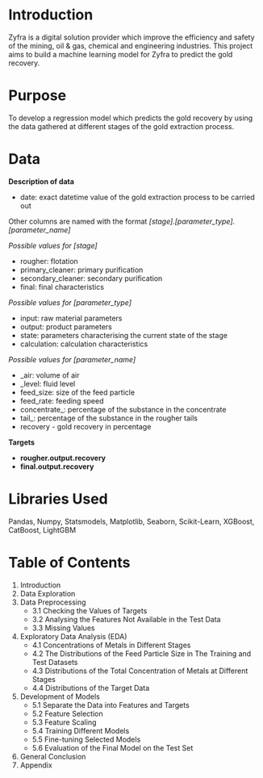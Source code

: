 # Introduction
Zyfra is a digital solution provider which improve the efficiency and safety of the mining, oil & gas, chemical and engineering industries. This project aims to build a machine learning model for Zyfra to predict the gold recovery.

# Purpose
To develop a regression model which predicts the gold recovery by using the data gathered at different stages of the gold extraction process.

# Data
**Description of data**

- date: exact datetime value of the gold extraction process to be carried out

Other columns are named with the format *[stage].[parameter_type].[parameter_name]*

*Possible values for [stage]*
- rougher: flotation
- primary_cleaner: primary purification
- secondary_cleaner: secondary purification
- final: final characteristics

*Possible values for [parameter_type]*
- input: raw material parameters
- output: product parameters
- state: parameters characterising the current state of the stage
- calculation: calculation characteristics

*Possible values for [parameter_name]*
- _air: volume of air
- _level: fluid level
- feed_size: size of the feed particle
- feed_rate: feeding speed
- concentrate_: percentage of the substance in the concentrate
- tail_: percentage of the substance in the rougher tails
- recovery - gold recovery in percentage

**Targets**

- **rougher.output.recovery**
- **final.output.recovery**

# Libraries Used
Pandas, Numpy, Statsmodels, Matplotlib, Seaborn, Scikit-Learn, XGBoost, CatBoost, LightGBM

# Table of Contents
1. Introduction
2. Data Exploration
3. Data Preprocessing
   - 3.1 Checking the Values of Targets
   - 3.2 Analysing the Features Not Available in the Test Data
   - 3.3 Missing Values
4. Exploratory Data Analysis (EDA)
   - 4.1 Concentrations of Metals in Different Stages
   - 4.2 The Distributions of the Feed Particle Size in The Training and Test Datasets
   - 4.3 Distributions of the Total Concentration of Metals at Different Stages
   - 4.4 Distributions of the Target Data
5. Development of Models
   - 5.1 Separate the Data into Features and Targets
   - 5.2 Feature Selection
   - 5.3 Feature Scaling
   - 5.4 Training Different Models
   - 5.5 Fine-tuning Selected Models
   - 5.6 Evaluation of the Final Model on the Test Set
6. General Conclusion
7. Appendix
